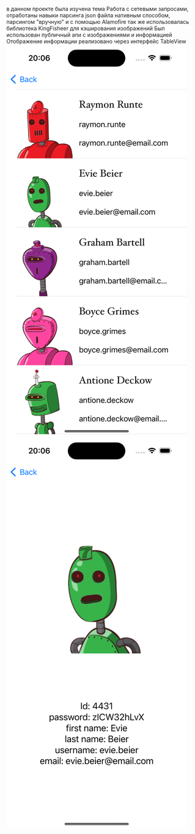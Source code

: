 в данном проекте была изучена тема Работа с сетевыми запросами, отработаны навыки парсинга json файла нативным способом, 
парсингом "вручную" и с помощью Alamofire
так же использовалась библиотека KingFisheer для кэширования изображений 
Был использован публичный апи с изображениями и информацией
Отображение информации реализовано через интерфейс TableView
![Info from Json TableView](https://github.com/LiliyaAndreeva/ParsJson/blob/main/Simulator%20Screenshot%20-%20iPhone%2015%20Pro%20-%202023-12-07%20at%2020.06.21.png)
![Info 1 model](https://github.com/LiliyaAndreeva/ParsJson/blob/main/Simulator%20Screenshot%20-%20iPhone%2015%20Pro%20-%202023-12-07%20at%2020.06.27.png)
